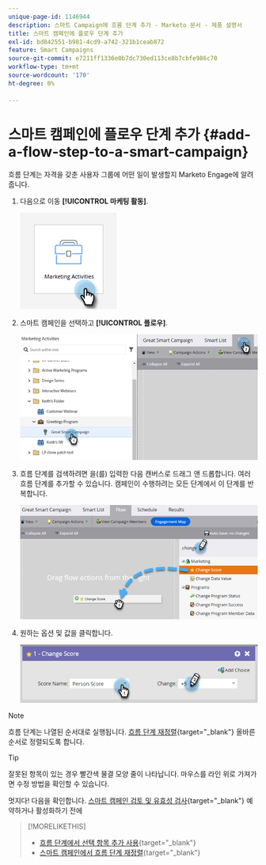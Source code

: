 ```yaml
---
unique-page-id: 1146944
description: 스마트 Campaign에 흐름 단계 추가 - Marketo 문서 - 제품 설명서
title: 스마트 캠페인에 플로우 단계 추가
exl-id: bd842551-b981-4cd9-a742-321b1ceab872
feature: Smart Campaigns
source-git-commit: e7211ff1336e0b7dc730ed113ce8b7cbfe986c70
workflow-type: tm+mt
source-wordcount: '170'
ht-degree: 0%

---
```


# 스마트 캠페인에 플로우 단계 추가 {#add-a-flow-step-to-a-smart-campaign}

흐름 단계는 자격을 갖춘 사용자 그룹에 어떤 일이 발생할지 Marketo Engage에 알려줍니다.

1. 다음으로 이동 **[!UICONTROL 마케팅 활동]**.

   ![](assets/add-a-flow-step-to-a-smart-campaign-1.png)

1. 스마트 캠페인을 선택하고 **[!UICONTROL 플로우]**.

   ![](assets/add-a-flow-step-to-a-smart-campaign-2.png)

1. 흐름 단계를 검색하려면 을(를) 입력한 다음 캔버스로 드래그 앤 드롭합니다. 여러 흐름 단계를 추가할 수 있습니다. 캠페인이 수행하려는 모든 단계에서 이 단계를 반복합니다.

   ![](assets/add-a-flow-step-to-a-smart-campaign-3.png)

1. 원하는 옵션 및 값을 클릭합니다.

   ![](assets/add-a-flow-step-to-a-smart-campaign-4.png)

>[!NOTE]
>
>흐름 단계는 나열된 순서대로 실행됩니다. [흐름 단계 재정렬](/help/marketo/product-docs/core-marketo-concepts/smart-campaigns/flow-actions/reorder-the-flow-steps-in-a-smart-campaign.md){target="_blank"} 올바른 순서로 정렬되도록 합니다.

>[!TIP]
>
>잘못된 항목이 있는 경우 빨간색 물결 모양 줄이 나타납니다. 마우스를 라인 위로 가져가면 수정 방법을 확인할 수 있습니다.

멋지다! 다음을 확인합니다. [스마트 캠페인 검토 및 유효성 검사](/help/marketo/product-docs/core-marketo-concepts/smart-campaigns/creating-a-smart-campaign/smart-campaign-checklist.md){target="_blank"} 예약하거나 활성화하기 전에

>[!MORELIKETHIS]
>
>* [흐름 단계에서 선택 항목 추가 사용](/help/marketo/product-docs/core-marketo-concepts/smart-campaigns/flow-actions/use-add-choice-in-a-flow-step.md){target="_blank"}
>* [스마트 캠페인에서 흐름 단계 재정렬](/help/marketo/product-docs/core-marketo-concepts/smart-campaigns/flow-actions/reorder-the-flow-steps-in-a-smart-campaign.md){target="_blank"}

